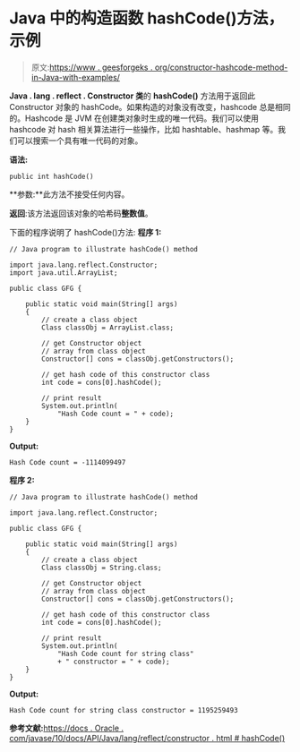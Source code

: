 # Java 中的构造函数 hashCode()方法，示例

> 原文:[https://www . geesforgeks . org/constructor-hashcode-method-in-Java-with-examples/](https://www.geeksforgeeks.org/constructor-hashcode-method-in-java-with-examples/)

**Java . lang . reflect . Constructor 类**的 **hashCode()** 方法用于返回此 Constructor 对象的 hashCode。如果构造的对象没有改变，hashcode 总是相同的。Hashcode 是 JVM 在创建类对象时生成的唯一代码。我们可以使用 hashcode 对 hash 相关算法进行一些操作，比如 hashtable、hashmap 等。我们可以搜索一个具有唯一代码的对象。

**语法:**

```
public int hashCode()

```

**参数:**此方法不接受任何内容。

**返回**:该方法返回该对象的哈希码**整数值**。

下面的程序说明了 hashCode()方法:
**程序 1:**

```
// Java program to illustrate hashCode() method

import java.lang.reflect.Constructor;
import java.util.ArrayList;

public class GFG {

    public static void main(String[] args)
    {
        // create a class object
        Class classObj = ArrayList.class;

        // get Constructor object
        // array from class object
        Constructor[] cons = classObj.getConstructors();

        // get hash code of this constructor class
        int code = cons[0].hashCode();

        // print result
        System.out.println(
            "Hash Code count = " + code);
    }
}
```

**Output:**

```
Hash Code count = -1114099497

```

**程序 2:**

```
// Java program to illustrate hashCode() method

import java.lang.reflect.Constructor;

public class GFG {

    public static void main(String[] args)
    {
        // create a class object
        Class classObj = String.class;

        // get Constructor object
        // array from class object
        Constructor[] cons = classObj.getConstructors();

        // get hash code of this constructor class
        int code = cons[0].hashCode();

        // print result
        System.out.println(
            "Hash Code count for string class"
            + " constructor = " + code);
    }
}
```

**Output:**

```
Hash Code count for string class constructor = 1195259493

```

**参考文献:**[https://docs . Oracle . com/javase/10/docs/API/Java/lang/reflect/constructor . html # hashCode()](https://docs.oracle.com/javase/10/docs/api/java/lang/reflect/Constructor.html#hashCode())